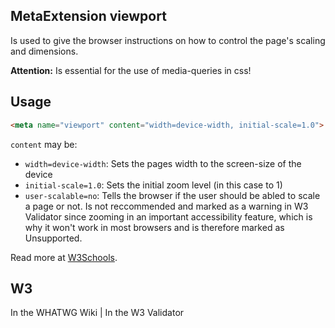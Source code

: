 ## MetaExtension viewport

Is used to give the browser instructions on how to control the page's scaling and dimensions.

**Attention:** Is essential for the use of media-queries in css!

## Usage

````html
<meta name="viewport" content="width=device-width, initial-scale=1.0">
````

`content` may be:

* `width=device-width`: Sets the pages width to the screen-size of the device
* `initial-scale=1.0`: Sets the initial zoom level (in this case to 1)
* `user-scalable=no`: Tells the browser if the user should be abled to scale a page or not.
  Is not reccommended and marked as a warning in W3 Validator since zooming in an important accessibility feature, which is why it won't work in most browsers and is therefore marked as <span class="badge bg-danger">Unsupported</span>.

Read more at [W3Schools](https://www.w3schools.com/css/css_rwd_viewport.asp).

## W3

<i class="fas fa-check"></i> In the WHATWG Wiki | <i class="fas fa-check"></i> In the W3 Validator
